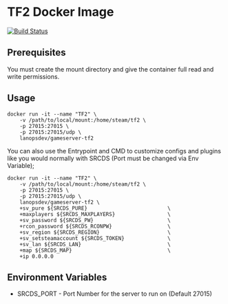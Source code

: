 # TF2 Docker Image
[![Build Status](http://drone.th0rn0.co.uk/api/badges/LanOps/gameserver-tf2/status.svg)](http://drone.th0rn0.co.uk/LanOps/gameserver-tf2)

## Prerequisites

You must create the mount directory and give the container full read and write permissions.

## Usage

```
docker run -it --name "TF2" \
    -v /path/to/local/mount:/home/steam/tf2 \
    -p 27015:27015 \
    -p 27015:27015/udp \
    lanopsdev/gameserver-tf2
```

You can also use the Entrypoint and CMD to customize configs and plugins like you would normally with SRCDS (Port must be changed via Env Variable);

```
docker run -it --name "TF2" \
    -v /path/to/local/mount:/home/steam/tf2 \
    -p 27015:27015 \
    -p 27015:27015/udp \
    lanopsdev/gameserver-tf2 \
    +sv_pure ${SRCDS_PURE}                          \
    +maxplayers ${SRCDS_MAXPLAYERS}                 \
    +sv_password ${SRCDS_PW}                        \
    +rcon_password ${SRCDS_RCONPW}                  \
    +sv_region ${SRCDS_REGION}                      \
    +sv_setsteamaccount ${SRCDS_TOKEN}              \
    +sv_lan ${SRCDS_LAN}                            \
    +map ${SRCDS_MAP}                               \
    +ip 0.0.0.0
```

## Environment Variables

* SRCDS_PORT - Port Number for the server to run on (Default 27015)
